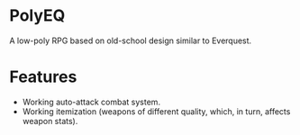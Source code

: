 # PolyEQ

A low-poly RPG based on old-school design similar to Everquest.

# Features

- Working auto-attack combat system.
- Working itemization (weapons of different quality, which, in turn, affects weapon stats).
